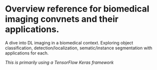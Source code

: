 # Overview reference for biomedical imaging convnets and their applications.

A dive into DL imaging in a biomedical context. Exploring object classification, detection/localization, sematic/instance segmentation with applications for each.

*This is primarily using a TensorFlow Keras framework*

